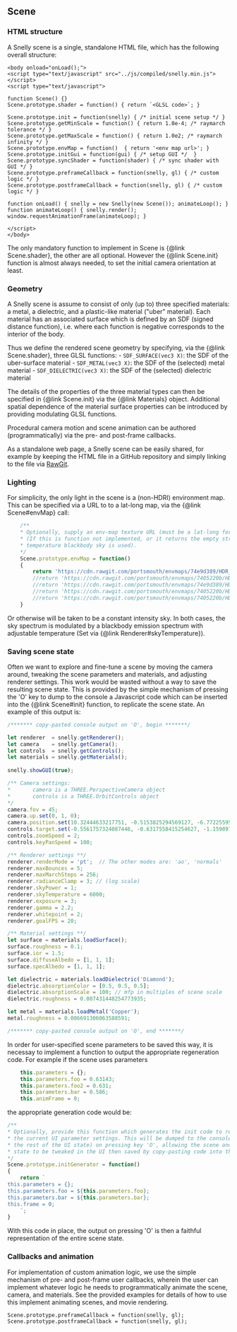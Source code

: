 
## Scene

### HTML structure

A Snelly scene is a single, standalone HTML file, which has the following overall structure:
```
<body onload="onLoad();">
<script type="text/javascript" src="../js/compiled/snelly.min.js"></script>
<script type="text/javascript">

function Scene() {}
Scene.prototype.shader = function() { return `<GLSL code>`; }

Scene.prototype.init = function(snelly) { /* initial scene setup */ }
Scene.prototype.getMinScale = function() { return 1.0e-4; /* raymarch tolerance */ }
Scene.prototype.getMaxScale = function() { return 1.0e2; /* raymarch infinity */ }
Scene.prototype.envMap = function()  { return '<env map url>'; }
Scene.prototype.initGui = function(gui) { /* setup GUI */  }
Scene.prototype.syncShader = function(shader) { /* sync shader with GUI */ }
Scene.prototype.preframeCallback = function(snelly, gl) { /* custom logic */ }
Scene.prototype.postframeCallback = function(snelly, gl) { /* custom logic */ }

function onLoad() { snelly = new Snelly(new Scene()); animateLoop(); }
function animateLoop() { snelly.render(); window.requestAnimationFrame(animateLoop); }

</script>
</body>
```

The only mandatory function to implement in Scene is {@link Scene.shader}, the other are all optional. However the {@link Scene.init} function is almost always needed, to set the initial camera orientation at least.

### Geometry

A Snelly scene is assume to consist of only (up to) three specified materials: a metal, a dielectric, and a plastic-like material ("uber" material). Each material has an associated surface which is defined by an SDF (signed distance function), i.e. where each function is negative corresponds to the interior of the body.

Thus we define the rendered scene geometry by specifying, via the {@link Scene.shader}, three GLSL functions:
	- `SDF_SURFACE(vec3 X)`: the SDF of the uber-surface material
	- `SDF_METAL(vec3 X)`: the SDF of the (selected) metal material
	- `SDF_DIELECTRIC(vec3 X)`: the SDF of the (selected) dielectric material
  
The details of the properties of the three material types can then be specified in {@link Scene.init} via the {@link Materials} object. Additional spatial dependence of the material surface properties can be introduced by providing modulating GLSL functions.

Procedural camera motion and scene animation can be authored (programmatically) via the pre- and post-frame callbacks.

As a standalone web page, a Snelly scene can be easily shared, for example by keeping the HTML file in a GitHub repository and simply linking to the file via [RawGit](https://rawgit.com/). 

### Lighting

For simplicity, the only light in the scene is a (non-HDRI) environment map. This can be specified via a URL to 
to a lat-long map, via the {@link Scene#envMap} call:
```javascript
	/**
	* Optionally, supply an env-map texture URL (must be a lat-long format image).
	* (If this is function not implemented, or it returns the empty string, a uniform
	* temperature blackbody sky is used).
	*/
	Scene.prototype.envMap = function()
	{
	  	return 'https://cdn.rawgit.com/portsmouth/envmaps/74e9d389/HDR_040_Field_Bg.jpg';
	  	//return 'https://cdn.rawgit.com/portsmouth/envmaps/7405220b/HDR_041_Path_Bg.jpg';
	  	//return 'https://cdn.rawgit.com/portsmouth/envmaps/74e9d389/HDR_112_River_Road_2_Bg.jpg';
	  	//return 'https://cdn.rawgit.com/portsmouth/envmaps/7405220b/HDR_110_Tunnel_Bg.jpg';
	  	//return 'https://cdn.rawgit.com/portsmouth/envmaps/7405220b/HDR_Free_City_Night_Lights_Bg.jpg';
	}
```

Or otherwise will be taken to be a constant intensity sky. 
In both cases, the sky spectrum is modulated by a blackbody emission spectrum with adjustable temperature (Set via {@link Renderer#skyTemperature}).


### Saving scene state

Often we want to explore and fine-tune a scene by moving the camera around, tweaking the scene parameters and materials, and adjusting renderer settings. This work would be wasted without a way to save the resulting scene state. This is provided by the simple mechanism of pressing the 'O' key to dump to the console a Javascript code which can be inserted into the {@link Scene#init} function, to replicate the scene state. An example of this output is:
```javascript
/******* copy-pasted console output on 'O', begin *******/

let renderer  = snelly.getRenderer();
let camera    = snelly.getCamera();
let controls  = snelly.getControls();
let materials = snelly.getMaterials();
	
snelly.showGUI(true);

/** Camera settings:
*		camera is a THREE.PerspectiveCamera object
* 		controls is a THREE.OrbitControls object
*/
camera.fov = 45;
camera.up.set(0, 1, 0);
camera.position.set(10.32444633217751, -0.5153825294569127, -6.7722559545030085);
controls.target.set(-0.5561757324087446, -0.6317558415254627, -1.159897890031697);
controls.zoomSpeed = 2;
controls.keyPanSpeed = 100;

/** Renderer settings **/
renderer.renderMode = 'pt';  // The other modes are: 'ao', 'normals'
renderer.maxBounces = 5;
renderer.maxMarchSteps = 256;
renderer.radianceClamp = 3; // (log scale)
renderer.skyPower = 1;
renderer.skyTemperature = 6000;
renderer.exposure = 3;
renderer.gamma = 2.2;
renderer.whitepoint = 2;
renderer.goalFPS = 20;

/** Material settings **/
let surface = materials.loadSurface();
surface.roughness = 0.1;
surface.ior = 1.5;
surface.diffuseAlbedo = [1, 1, 1];
surface.specAlbedo = [1, 1, 1];

let dielectric = materials.loadDielectric('Diamond');
dielectric.absorptionColor = [0.5, 0.5, 0.5];
dielectric.absorptionScale = 100; // mfp in multiples of scene scale
dielectric.roughness = 0.007431448254773935;

let metal = materials.loadMetal('Copper');
metal.roughness = 0.006691306063588591;

/******* copy-pasted console output on 'O', end *******/
```

In order for user-specified scene parameters to be saved this way, it is necessay to implement a function to output the appropriate regeneration code. For example if the scene uses parameters
```javascript
	this.parameters = {};
	this.parameters.foo = 0.63143;
	this.parameters.foo2 = 0.631;
	this.parameters.bar = 0.586;
	this.animFrame = 0;
```

the appropriate generation code would be:
```javascript
/**
* Optionally, provide this function which generates the init code to re-generate 
* the current UI parameter settings. This will be dumped to the console (along with 
* the rest of the UI state) on pressing key 'O', allowing the scene and renderer
* state to be tweaked in the UI then saved by copy-pasting code into the init function below.
*/
Scene.prototype.initGenerator = function()
{
	return `
this.parameters = {};
this.parameters.foo = ${this.parameters.foo};
this.parameters.bar = ${this.parameters.bar};
this.frame = 0;
	`; 
}
```
With this code in place, the output on pressing 'O' is then a faithful representation of the entire scene state.



### Callbacks and animation

For implementation of custom animation logic, we use the simple mechanism of pre- and post-frame user callbacks, wherein the user can implement whatever logic he needs to programmatically animate the scene, camera, and materials. See the provided examples for details of how to use this implement animating scenes, and movie rendering.

```
Scene.prototype.preframeCallback = function(snelly, gl);
Scene.prototype.postframeCallback = function(snelly, gl);
```

